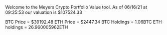 Welcome to the Meyers Crypto Portfolio Value tool. 
As of 06/16/21 at 09:25:53 our valuation is $107524.33 

BTC Price = $39192.48
 ETH Price = $2447.34
BTC Holdings = 1.06BTC
 ETH holdings = 26.960005962ETH 
